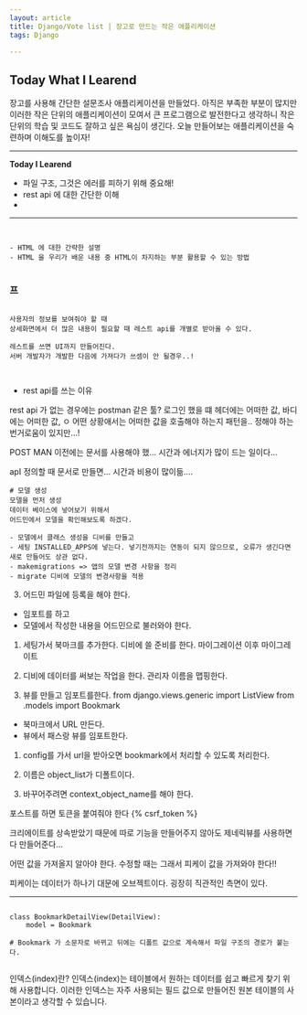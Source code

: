 ```yaml
---
layout: article
title: Django/Vote list | 장고로 만드는 작은 애플리케이션
tags: Django

---
```


## **Today What I Learend**  

장고를 사용해 간단한 설문조사 애플리케이션을 만들었다. 아직은 부족한 부분이 많지만 이러한 작은 단위의 애플리케이션이 모여서 큰 프로그램으로 발전한다고 생각하니 작은 단위의 학습 및 코드도 잘하고 싶은 욕심이 생긴다. 
오늘 만들어보는 애플리케이션을 숙련하며 이해도를 높이자!



---
**Today I Learend**
- 파일 구조, 그것은 에러를 피하기 위해 중요해!
- rest api 에 대한 간단한 이해
- 


---

```


- HTML 에 대한 간략한 설명
- HTML 을 우리가 배운 내용 중 HTML이 차지하는 부분 활용할 수 있는 방법


```



### 프


```

사용자의 정보를 보여줘야 할 때
상세화면에서 더 많은 내용이 필요할 때 레스트 api를 개별로 받아올 수 있다. 

레스트를 쓰면 UI까지 만들어진다. 
서버 개발자가 개발한 다음에 가져다가 쓰셈이 안 될경우..! 



```

- rest api를 쓰는 이유 

rest api 가 없는 경우에는 postman 같은 툴?
로그인 했을 떄 헤더에는 어떠한 값, 바디에는 어떠한 값, ㅇ
어떤 상황애서는 어떠한 값을 호출해야 하는지 패턴을.. 정해야 하는 번거로움이 있지만...! 


POST MAN 이전에는 문서를 사용해야 했...
시간과 에너지가 많이 드는 일이다...


apI 정의할 때 문서로 만들면...
시간과 비용이 많이듦....



```
# 모델 생성
모델을 먼저 생성
데이터 베이스에 넣어보기 위해서
어드민에서 모델을 확인해보도록 하겠다. 

- 모델에서 클래스 생성을 디비를 만들고
- 세팅 INSTALLED_APPS에 넣는다. 넣기전까지는 연동이 되지 않으므로, 오류가 생긴다면 새로 만들어도 상관 없다. 
- makemigrations => 앱의 모델 변경 사항을 정리
- migrate 디비에 모델의 변경사항을 적용

```


3. 어드민 파일에 등록을 해야 한다. 
-	임포트를 하고 
- 모델에서 작성한 내용을 어드민으로 불러와야 한다. 

1. 세팅가서 북마크를 추가한다. 
디비에 쓸 준비를 한다.
마이그레이션 이후 마이그레이트 

1. 디비에 데이터를 써보는 작업을 한다. 
관리자 이름을 맵핑한다. 


1. 뷰를 만들고 임포트를한다.
from django.views.generic import ListView
from .models import Bookmark

- 북마크에서 URL 만든다.
- 뷰에서 패스랑 뷰를 임포트한다. 


1. config를 가서 
url을 받아오면 bookmark에서 처리할 수 있도록 처리한다.

1. 이름은 object_list가 디폴트이다. 
2. 바꾸어주려면 context_object_name를 해야 한다. 


포스트를 하면 토큰을 붙여줘야 한다
 {% csrf_token %} 

크리에이트를 상속받았기 때문에 
따로 기능을 만들어주지 않아도
제네릭뷰를 사용하면 다 만들어준다...

어떤 값을 가져올지 알아야 한다.
수정할 때는 그래서 피케이 값을 가져와야 한다!!


피케이는 데이터가 하나기 대문에 오브젝트이다. 굉장히 직관적인 측면이 있다. 


---


```

class BookmarkDetailView(DetailView):
    model = Bookmark

# Bookmark 가 소문자로 바뀌고 뒤에는 디폴트 값으로 계속해서 파일 구조의 경로가 붙는다.


```




인덱스(index)란?
인덱스(index)는 테이블에서 원하는 데이터를 쉽고 빠르게 찾기 위해 사용합니다.
이러한 인덱스는 자주 사용되는 필드 값으로 만들어진 원본 테이블의 사본이라고 생각할 수 있습니다.





